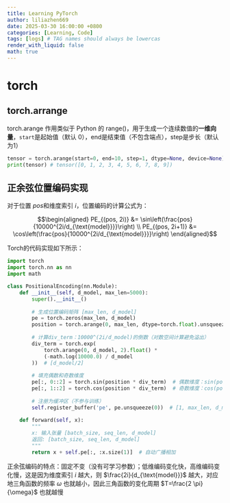 ```yaml
---
title: Learning PyTorch
author: liliazhen669
date: 2025-03-30 16:00:00 +0800
categories: [Learning, Code]
tags: [logs] # TAG names should always be lowercas
render_with_liquid: false
math: true
---
```


# torch

## torch.arrange
torch.arange 作用类似于 Python 的 range()，用于生成一个连续数值的**一维向量**，`start`是起始值（默认 0），end是结束值（不包含端点），step是步长（默认为1）
```python
tensor = torch.arange(start=0, end=10, step=1, dtype=None, device=None)
print(tensor) # tensor([0, 1, 2, 3, 4, 5, 6, 7, 8, 9])
```

## 正余弦位置编码实现

对于位置 $pos$和维度索引 $i$，位置编码的计算公式为：

```math
\begin{aligned}
PE_{(pos, 2i)} &= \sin\left(\frac{pos}{10000^{2i/d_{\text{model}}}}\right) \\
PE_{(pos, 2i+1)} &= \cos\left(\frac{pos}{10000^{2i/d_{\text{model}}}}\right)
\end{aligned}
```

Torch的代码实现如下所示：
```python
import torch
import torch.nn as nn
import math

class PositionalEncoding(nn.Module):
    def __init__(self, d_model, max_len=5000):
        super().__init__()
        
        # 生成位置编码矩阵 [max_len, d_model]
        pe = torch.zeros(max_len, d_model)
        position = torch.arange(0, max_len, dtype=torch.float).unsqueeze(1)  # [max_len, 1]
        
        # 计算div_term：10000^(2i/d_model)的倒数（对数空间计算避免溢出）
        div_term = torch.exp(
            torch.arange(0, d_model, 2).float() * 
            (-math.log(10000.0) / d_model
        ))  # [d_model/2]
        
        # 填充偶数和奇数维度
        pe[:, 0::2] = torch.sin(position * div_term)  # 偶数维度：sin(pos/10000^(2i/d))
        pe[:, 1::2] = torch.cos(position * div_term)  # 奇数维度：cos(pos/10000^(2i/d))
        
        # 注册为缓冲区（不参与训练）
        self.register_buffer('pe', pe.unsqueeze(0))  # [1, max_len, d_model]
        
    def forward(self, x):
        """
        x: 输入张量 [batch_size, seq_len, d_model]
        返回: [batch_size, seq_len, d_model]
        """
        return x + self.pe[:, :x.size(1)]  # 自动广播相加
```

正余弦编码的特点：固定不变（没有可学习参数）；低维编码变化快，高维编码变化慢，这是因为维度索引 $i$ 越大，则 $\frac{2i}{d_{\text{model}}}$ 越大，对应地三角函数的频率 $\omega$ 也就越小，因此三角函数的变化周期 $T=\frac{2 \pi}{\omega}$ 也就越慢